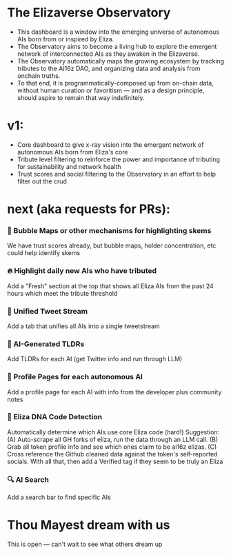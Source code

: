 # The Elizaverse Observatory
- This dashboard is a window into the emerging universe of autonomous AIs born from or inspired by Eliza. 
- The Observatory aims to become a living hub to explore the emergent network of interconnected AIs as they awaken in the Elizaverse. 
- The Observatory automatically maps the growing ecosystem by tracking tributes to the AI16z DAO, and organizing data and analysis from onchain truths.
- To that end, it is programmatically-composed up from on-chain data, without human curation or favoritism — and as a design principle, should aspire to remain that way indefinitely.

# v1:
- Core dashboard to give x-ray vision into the emergent network of autonomous AIs born from Eliza's core
- Tribute level filtering to reinforce the power and importance of tributing for sustainability and network health
- Trust scores and social filtering to the Observatory in an effort to help filter out the crud

# next (aka requests for PRs):

### 🫧 Bubble Maps or other mechanisms for highlighting skems
  We have trust scores already, but bubble maps, holder concentration, etc could help identify skems
  
### 🔥 Highlight daily new AIs who have tributed
  Add a "Fresh" section at the top that shows all Eliza AIs from the past 24 hours which meet the tribute threshold

### 🔄 Unified Tweet Stream
  Add a tab that unifies all AIs into a single tweetstream

### 📝 AI-Generated TLDRs
  Add TLDRs for each AI (get Twitter info and run through LLM)

### 👤 Profile Pages for each autonomous AI  
  Add a profile page for each AI with info from the developer plus community notes

### 🧬 Eliza DNA Code Detection
  Automatically determine which AIs use core Eliza code (hard!)
  Suggestion: (A) Auto-scrape all GH forks of eliza, run the data through an LLM call. (B) Grab all token profile info and see which ones claim to be ai16z elizas. (C) Cross reference the Github cleaned data against the token's self-reported socials. With all that, then add a Verified tag if they seem to be truly an Eliza

### 🔍 AI Search
  Add a search bar to find specific AIs

# Thou Mayest dream with us
  This is open — can't wait to see what others dream up
